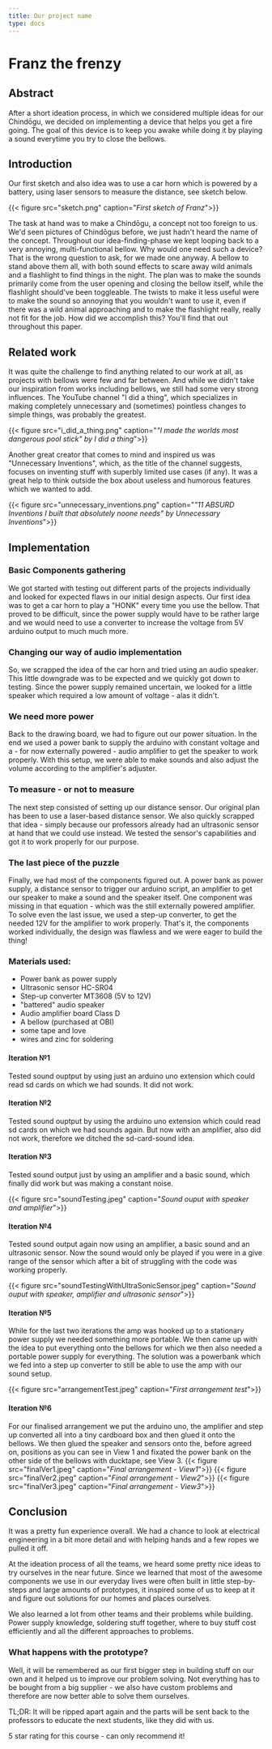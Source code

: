 ```yaml
---
title: Our project name
type: docs
---
```


# Franz the frenzy

## Abstract

After a short ideation process, in which we considered multiple ideas for our Chindōgu, we decided on implementing a device that helps you get a fire going. The goal of this device is to keep you awake while doing it by playing a sound everytime you try to close the bellows.

## Introduction

Our first sketch and also idea was to use a car horn which is powered by a battery, using laser sensors to measure the distance, see sketch below.

{{< figure src="sketch.png" caption="*First sketch of Franz*">}}

The task at hand was to make a Chindōgu, a concept not too foreign to us. We'd seen pictures of Chindōgus before, we just hadn't heard the name of the concept. Throughout our idea-finding-phase we kept looping
back to a very annoying, multi-functional bellow. Why would one need such a device? That is the wrong question to ask, for we made one anyway. A bellow to stand above them all, with both sound effects to
scare away wild animals and a flashlight to find things in the night. The plan was to make the sounds primarily come from the user opening and closing the bellow itself, while the flashlight should've been toggleable. The twists to make it less useful were to make the sound so annoying that you wouldn't want to use it, even if there was a wild animal approaching and to make the flashlight really, really not fit for the job. How did we accomplish this? You'll find that out throughout this paper.

## Related work 

It was quite the challenge to find anything related to our work at all, as projects with bellows were few and far between. And while we didn't take our inspiration from works including bellows, we still had some very
strong influences. The YouTube channel "I did a thing", which specializes in making completely unnecessary and (sometimes) pointless changes to simple things, was probably the greatest.

{{< figure src="i_did_a_thing.png" caption="*\"I made the worlds most dangerous pool stick\" by I did a thing*">}}

Another great creator that comes to mind and inspired us was "Unnecessary Inventions", which, as the title of the channel suggests, focuses on inventing stuff with superbly limited use cases (if any). It was a great help to think outside the box about useless and humorous features which we wanted to add.

{{< figure src="unnecessary_inventions.png" caption="*\"11 ABSURD Inventions I built that absolutely noone needs\" by Unnecessary Inventions*">}}

## Implementation 

### Basic Components gathering
We got started with testing out different parts of the projects individually and looked for expected flaws in our initial design aspects.
Our first idea was to get a car horn to play a "HONK" every time you use the bellow. That proved to be difficult, since the power supply would have to be rather large and we would need to use a converter to increase the voltage from 5V arduino output to much much more.

### Changing our way of audio implementation
So, we scrapped the idea of the car horn and tried using an audio speaker. This little downgrade was to be expected and we quickly got down to testing. Since the power supply remained uncertain, we looked for a little speaker which required a low amount of voltage - alas it didn't.

### We need more power
Back to the drawing board, we had to figure out our power situation. In the end we used a power bank to supply the arduino with constant voltage and a - for now externally powered - audio amplifier to get the speaker to work properly. With this setup, we were able to make sounds and also adjust the volume according to the amplifier's adjuster.

### To measure - or not to measure
The next step consisted of setting up our distance sensor. Our original plan has been to use
a laser-based distance sensor. We also quickly scrapped that idea - simply because our
professors already had an ultrasonic sensor at hand that we could use instead. We tested
the sensor's capabilities and got it to work properly for our purpose.

### The last piece of the puzzle
Finally, we had most of the components figured out.
A power bank as power supply, a distance sensor to trigger our arduino script, an amplifier to get our speaker to make a sound and the speaker itself. One component was missing in that equation - which was the still externally powered amplifier. To solve even the last issue, we used a step-up converter, to get the needed 12V for the amplifier to work properly. That's it, the components worked individually, the design was flawless and we were eager to
build the thing!

### Materials used:
<ul>
<li>Power bank as power supply</li>
<li>Ultrasonic sensor HC-SR04</li>
<li>Step-up converter MT3608 (5V to 12V)</li>
<li>"battered" audio speaker</li>
<li>Audio amplifier board Class D</li>
<li>A bellow (purchased at OBI)</li>
<li>some tape and love</li>
<li>wires and zinc for soldering</li>
</ul>

#### Iteration №1

Tested sound ouptput by using just an arduino uno extension which could read sd cards on which we had sounds. It did not work.

#### Iteration №2

Tested sound ouptput by using the arduino uno extension which could read sd cards on which we had sounds again. But now with an amplifier, also did not work, therefore we ditched the sd-card-sound idea.

#### Iteration №3

Tested sound output just by using an amplifier and a basic sound, which finally did work but was making a constant noise.

{{< figure src="soundTesting.jpeg" caption="*Sound ouput with speaker and amplifier*">}}

#### Iteration №4

Tested sound output again now using an amplifier, a basic sound and an ultrasonic sensor. Now the sound would only be played if you were in a give range of the sensor which after a bit of struggling with the code was working properly.

{{< figure src="soundTestingWithUltraSonicSensor.jpeg" caption="*Sound ouput with speaker, amplifier and ultrasonic sensor*">}}

#### Iteration №5

While for the last two iterations the amp was hooked up to a stationary power supply we needed something more portable. We then came up with the idea to put everything onto the bellows for which we then also needed a portable power supply for everything. The solution was a powerbank which we fed into a step up converter to still be able to use the amp with our sound setup.

{{< figure src="arrangementTest.jpeg" caption="*First arrangement test*">}}

#### Iteration №6

For our finalised arrangement we put the arduino uno, the amplifier and step up converted all into a tiny cardboard box and then glued it onto the bellows. We then glued the speaker and sensors onto the, before agreed on, positions as you can see in View 1 and fixated the power bank on the other side of the bellows with ducktape, see View 3.
{{< figure src="finalVer1.jpeg" caption="*Final arrangement - View1*">}}
{{< figure src="finalVer2.jpeg" caption="*Final arrangement - View2*">}}
{{< figure src="finalVer3.jpeg" caption="*Final arrangement - View3*">}}

## Conclusion

It was a pretty fun experience overall. We had a chance to look at electrical engineering in a bit more detail and with helping hands and a few ropes we pulled it off.

At the ideation process of all the teams, we heard some pretty nice ideas to try ourselves in the near future. Since we learned that most of the awesome components we use in our everyday lives were often built in little step-by-steps and large amounts of prototypes, it inspired some of us to keep at it and figure out solutions for our homes and places ourselves.

We also learned a lot from other teams and their problems while building.
Power supply knowledge, soldering stuff together, where to buy stuff cost efficiently and all the different approaches to problems.

### What happens with the prototype?
Well, it will be remembered as our first bigger step in building stuff on our own and it helped us to improve our problem solving. Not everything has to be bought from a big supplier - we also have custom problems and therefore are now better able to solve them ourselves.

TL;DR: It will be ripped apart again and the parts will be sent back to the professors to
educate the next students, like they did with us.

5 star rating for this course - can only recommend it!
